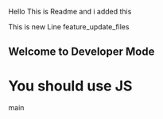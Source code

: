 Hello This is Readme and i added this


This is new Line
feature_update_files


## Welcome to Developer Mode

You should use JS
=======
main
